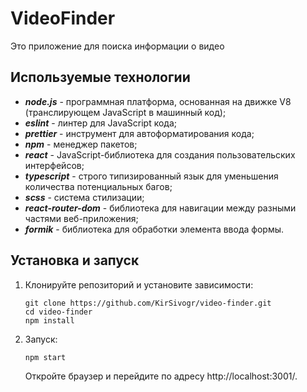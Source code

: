 # VideoFinder

Это приложение для поиска информации о видео

## Используемые технологии

- **_node.js_** - программная платформа, основанная на движке V8 (транслирующем JavaScript в машинный код);
- **_eslint_** - линтер для JavaScript кода;
- **_prettier_** - инструмент для автоформатирования кода;
- **_npm_** - менеджер пакетов;
- **_react_** - JavaScript-библиотека для создания пользовательских интерфейсов;
- **_typescript_** - строго типизированный язык для уменьшения количества потенциальных багов;
- **_scss_** - система стилизации;
- **_react-router-dom_** - библиотека для навигации между разными частями веб-приложения;
- **_formik_** - библиотека для обработки элемента ввода формы.

## Установка и запуск

1. Клонируйте репозиторий и установите зависимости:

   ```
   git clone https://github.com/KirSivogr/video-finder.git
   cd video-finder
   npm install
   ```

2. Запуск:
   ```
   npm start
   ```
   Откройте браузер и перейдите по адресу http://localhost:3001/.


